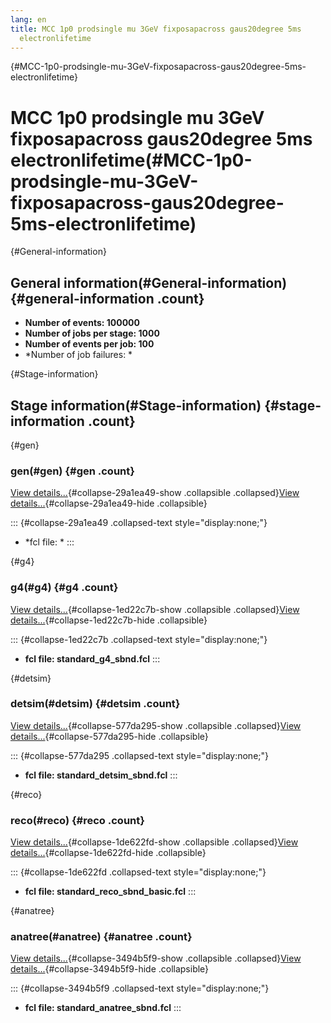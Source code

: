```yaml
---
lang: en
title: MCC 1p0 prodsingle mu 3GeV fixposapacross gaus20degree 5ms
  electronlifetime
---
```


{#MCC-1p0-prodsingle-mu-3GeV-fixposapacross-gaus20degree-5ms-electronlifetime}

MCC 1p0 prodsingle mu 3GeV fixposapacross gaus20degree 5ms electronlifetime(#MCC-1p0-prodsingle-mu-3GeV-fixposapacross-gaus20degree-5ms-electronlifetime)
==========================================================================================================================================================================

{#General-information}

General information(#General-information) {#general-information .count}
----------------------------------------------------------

-   **Number of events: 100000**
-   **Number of jobs per stage: 1000**
-   **Number of events per job: 100**
-   \*Number of job failures: \*

{#Stage-information}

Stage information(#Stage-information) {#stage-information .count}
------------------------------------------------------

{#gen}

### gen(#gen) {#gen .count}

[View details\...](#){#collapse-29a1ea49-show .collapsible
.collapsed}[View details\...](#){#collapse-29a1ea49-hide .collapsible}

::: {#collapse-29a1ea49 .collapsed-text style="display:none;"}
-   \*fcl file: \*
:::

{#g4}

### g4(#g4) {#g4 .count}

[View details\...](#){#collapse-1ed22c7b-show .collapsible
.collapsed}[View details\...](#){#collapse-1ed22c7b-hide .collapsible}

::: {#collapse-1ed22c7b .collapsed-text style="display:none;"}
-   **fcl file: standard\_g4\_sbnd.fcl**
:::

{#detsim}

### detsim(#detsim) {#detsim .count}

[View details\...](#){#collapse-577da295-show .collapsible
.collapsed}[View details\...](#){#collapse-577da295-hide .collapsible}

::: {#collapse-577da295 .collapsed-text style="display:none;"}
-   **fcl file: standard\_detsim\_sbnd.fcl**
:::

{#reco}

### reco(#reco) {#reco .count}

[View details\...](#){#collapse-1de622fd-show .collapsible
.collapsed}[View details\...](#){#collapse-1de622fd-hide .collapsible}

::: {#collapse-1de622fd .collapsed-text style="display:none;"}
-   **fcl file: standard\_reco\_sbnd\_basic.fcl**
:::

{#anatree}

### anatree(#anatree) {#anatree .count}

[View details\...](#){#collapse-3494b5f9-show .collapsible
.collapsed}[View details\...](#){#collapse-3494b5f9-hide .collapsible}

::: {#collapse-3494b5f9 .collapsed-text style="display:none;"}
-   **fcl file: standard\_anatree\_sbnd.fcl**
:::
